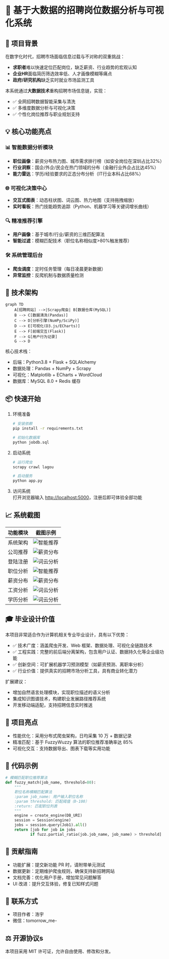 # 🌟 基于大数据的招聘岗位数据分析与可视化系统

## 🚀 项目背景
在数字化时代，招聘市场面临信息过载与不对称的双重挑战：
- **求职者**难以快速定位匹配岗位，缺乏薪资、行业趋势的宏观认知
- **企业HR**面临简历筛选效率低、人才画像模糊等痛点
- **政府/研究机构**缺乏实时就业市场监测工具

本系统通过**大数据技术**重构招聘市场信息链，实现：
- ✅ 全网招聘数据智能采集与清洗  
- ✅ 多维度数据分析与可视化决策  
- ✅ 个性化岗位推荐与职业规划支持  

## 💡 核心功能亮点

### 📊 **智能数据分析模块**
- **职位画像**：薪资分布热力图、城市需求排行榜（如安全岗位在深圳占比32%）
- **行业洞察**：国企/外企/民企在热门领域的分布（金融行业外企占比达45%）
- **能力雷达**：学历/经验要求的正态分布分析（IT行业本科占比68%）

### 🌐 **可视化决策中心**
- **交互式图表**：动态柱状图、词云图、热力地图（支持拖拽缩放）
- **实时看板**：热门技能趋势追踪（Python、机器学习等关键词增长曲线）

### 🔍 **精准推荐引擎**
- **用户画像**：基于城市/行业/薪资的三维匹配算法
- **智能过滤**：模糊匹配技术（职位名称相似度>80%触发推荐）

### 🛠️ **系统管理后台**
- **爬虫调度**：定时任务管理（每日凌晨更新数据）
- **异常监控**：反爬机制与数据质量检测

## 🧠 技术架构
```mermaid
graph TD
    A[招聘网站] -->|Scrapy爬虫| B[数据仓库(MySQL)]
    B --> C[数据清洗(Pandas)]
    C --> D[分析引擎(NumPy/SciPy)]
    D --> E[可视化(D3.js/ECharts)]
    E --> F[前端交互(Flask)]
    F --> G[用户行为记录]
    G --> D
```
核心技术栈：
- 后端：Python3.8 + Flask + SQLAlchemy
- 数据处理：Pandas + NumPy + Scrapy
- 可视化：Matplotlib + ECharts + WordCloud
- 数据库：MySQL 8.0 + Redis 缓存

## 📦 快速开始
1. 环境准备
    ```bash
    # 安装依赖
    pip install -r requirements.txt

    # 初始化数据库
    python jobdb.sql
    ```
2. 启动系统
    ```bash
    # 运行爬虫
    scrapy crawl lagou

    # 启动服务
    python app.py
    ```
3. 访问系统  
   打开浏览器输入 [http://localhost:5000](http://localhost:5000)，注册后即可体验全部功能

## 📈 系统截图
功能模块 | 截图示例
--- | ---
系统架构 | ![智能推荐](picture/1.png)
公司推荐 | ![薪资分布](picture/2.png)
登陆注册 | ![词云分析](picture/3.png)
职位分析 | ![智能推荐](picture/4.png)
薪资分布 | ![薪资分布](picture/5.png)
工资分析 | ![词云分析](picture/6.png)
学历分析 | ![词云分析](picture/7.png)

## 🎓 毕业设计价值
本项目非常适合作为计算机相关专业毕业设计，具有以下优势：
- ✅ 技术广度：涵盖爬虫开发、Web 框架、数据处理、可视化全链路技术
- ✅ 工程实践：完整的前后端分离架构，包含用户认证、数据持久化等企业级功能
- ✅ 创新空间：可扩展机器学习预测模型（如薪资预测、离职率分析）
- ✅ 行业价值：提供真实的招聘市场分析工具，具有商业转化潜力

扩展建议：
- 增加自然语言处理模块，实现职位描述的语义分析
- 集成知识图谱技术，构建职业发展路径推荐系统
- 开发移动端适配，支持招聘信息实时推送

## 🚀 项目亮点
- 性能优化：采用分布式爬虫架构，日均采集 10 万 + 数据记录
- 精准匹配：基于 FuzzyWuzzy 算法的职位推荐准确率达 85%
- 可视化交互：支持数据导出、图表下载等实用功能

## 📝 代码示例
```python
# 模糊匹配职位推荐算法
def fuzzy_match(job_name, threshold=80):
    """
    职位名称模糊匹配算法
    :param job_name: 用户输入职位名称
    :param threshold: 匹配阈值（0-100）
    :return: 匹配职位列表
    """
    engine = create_engine(DB_URI)
    session = Session(engine)
    jobs = session.query(Job1).all()
    return [job for job in jobs 
           if fuzz.partial_ratio(job.job_name, job_name) > threshold]
```

## 🤝 贡献指南
- 功能扩展：提交新功能 PR 时，请附带单元测试
- 数据更新：定期维护爬虫规则，确保支持新招聘网站
- 文档完善：优化用户手册，增加常见问题解答
- UI 改进：提升交互体验，修复已知样式问题

## 📧 联系方式
- 项目作者：浩宇
- 微信：tomorrow_me-

## ⚖️ 开源协议s
本项目采用 MIT 许可证，允许自由使用、修改和分发。